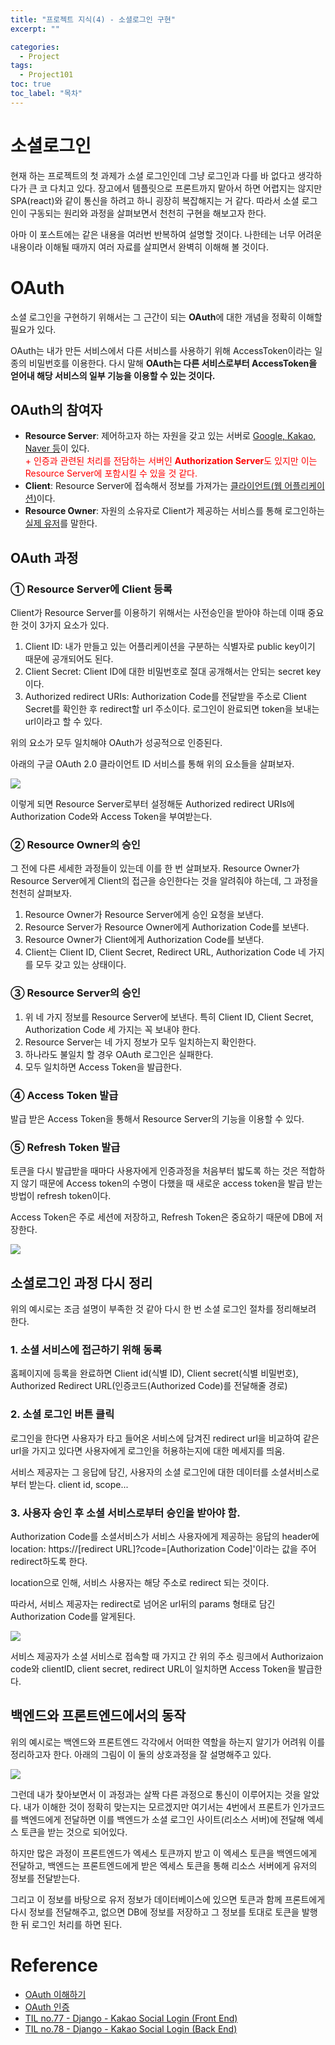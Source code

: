 ```yaml
---
title: "프로젝트 지식(4) - 소셜로그인 구현"
excerpt: ""

categories:
  - Project
tags:
  - Project101
toc: true
toc_label: "목차"
---
```


# 소셜로그인

현재 하는 프로젝트의 첫 과제가 소셜 로그인인데 그냥 로그인과 다를 바 없다고 생각하다가 큰 코 다치고 있다. 장고에서 템플릿으로 프론트까지 맡아서 하면 어렵지는 않지만 SPA(react)와 같이 통신을 하려고 하니 굉장히 복잡해지는 거 같다. 따라서 소셜 로그인이 구동되는 원리와 과정을 살펴보면서 천천히 구현을 해보고자 한다.

아마 이 포스트에는 같은 내용을 여러번 반복하여 설명할 것이다. 나한테는 너무 어려운 내용이라 이해될 때까지 여러 자료를 살피면서 완벽히 이해해 볼 것이다.

# OAuth

소셜 로그인을 구현하기 위해서는 그 근간이 되는 **OAuth**에 대한 개념을 정확히 이해할 필요가 있다.

OAuth는 내가 만든 서비스에서 다른 서비스를 사용하기 위해 AccessToken이라는 일종의 비밀번호를 이용한다. 다시 말해 **OAuth는 다른 서비스로부터 AccessToken을 얻어내 해당 서비스의 일부 기능을 이용할 수 있는 것이다.**

## OAuth의 참여자

- **Resource Server**: 제어하고자 하는 자원을 갖고 있는 서버로 <u>Google, Kakao, Naver 등</u>이 있다.   
<span style="color:red">+ 인증과 관련된 처리를 전담하는 서버인 **Authorization Server**도 있지만 이는 Resource Server에 포함시킬 수 있을 것 같다.</span>
- **Client**: Resource Server에 접속해서 정보를 가져가는 <u>클라이언트(웹 어플리케이션)</u>이다.
- **Resource Owner**: 자원의 소유자로 Client가 제공하는 서비스를 통해 로그인하는 <u>실제 유저</u>를 말한다.

## OAuth 과정

### ① Resource Server에 Client 등록

Client가 Resource Server를 이용하기 위해서는 사전승인을 받아야 하는데 이때 중요한 것이 3가지 요소가 있다.

1. Client ID: 내가 만들고 있는 어플리케이션을 구분하는 식별자로 public key이기 때문에 공개되어도 된다.
2. Client Secret: Client ID에 대한 비밀번호로 절대 공개해서는 안되는 secret key이다.
3. Authorized redirect URIs: Authorization Code를 전달받을 주소로 Client Secret를 확인한 후 redirect할 url 주소이다. 로그인이 완료되면 token을 보내는 url이라고 할 수 있다.

위의 요소가 모두 일치해야 OAuth가 성공적으로 인증된다.

아래의 구글 OAuth 2.0 클라이언트 ID 서비스를 통해 위의 요소들을 살펴보자.

<img src="https://drive.google.com/uc?export=view&id=1Q4UVK4PVMvGh3qBbAqvS8aFgzqdWjBpj">

이렇게 되면 Resource Server로부터 설정해둔 Authorized redirect URIs에 Authorization Code와 Access Token을 부여받는다.

### ② Resource Owner의 승인

그 전에 다른 세세한 과정들이 있는데 이를 한 번 살펴보자. Resource Owner가 Resource Server에게 Client의 접근을 승인한다는 것을 알려줘야 하는데, 그 과정을 천천히 살펴보자.

1. Resource Owner가 Resource Server에게 승인 요청을 보낸다.
2. Resource Server가 Resource Owner에게 Authorization Code를 보낸다.
3. Resource Owner가 Client에게 Authorization Code를 보낸다.
4. Client는 Client ID, Client Secret, Redirect URL, Authorization Code 네 가지를 모두 갖고 있는 상태이다.

### ③ Resource Server의 승인

1. 위 네 가지 정보를 Resource Server에 보낸다. 특히 Client ID, Client Secret, Authorization Code 세 가지는 꼭 보내야 한다.
2. Resource Server는 네 가지 정보가 모두 일치하는지 확인한다.
3. 하나라도 불일치 할 경우 OAuth 로그인은 실패한다.
4. 모두 일치하면 Access Token을 발급한다.

### ④ Access Token 발급

발급 받은 Access Token을 통해서 Resource Server의 기능을 이용할 수 있다.

### ⑤ Refresh Token 발급

토큰을 다시 발급받을 때마다 사용자에게 인증과정을 처음부터 밟도록 하는 것은 적합하지 않기 때문에 Access token의 수명이 다했을 때 새로운 access token을 발급 받는 방법이 refresh token이다. 

Access Token은 주로 세션에 저장하고, Refresh Token은 중요하기 때문에 DB에 저장한다.

<img src="https://drive.google.com/uc?export=view&id=1rBT1vgtq-UKN9dfPeZwJricnIrLtdKGu">

## 소셜로그인 과정 다시 정리

위의 예시로는 조금 설명이 부족한 것 같아 다시 한 번 소셜 로그인 절차를 정리해보려 한다.

### 1. 소셜 서비스에 접근하기 위해 동록

홈페이지에 등록을 완료하면 Client id(식별 ID), Client secret(식별 비밀번호), Authorized Redirect URL(인증코드(Authorized Code)를 전달해줄 경로)

### 2. 소셜 로그인 버튼 클릭

로그인을 한다면 사용자가 타고 들어온 서비스에 담겨진 redirect url을 비교하여 같은 url을 가지고 있다면 사용자에게 로그인을 허용하는지에 대한 메세지를 띄움.

서비스 제공자는 그 응답에 담긴, 사용자의 소셜 로그인에 대한 데이터를 소셜서비스로 부터 받는다. client id, scope...

### 3. 사용자 승인 후 소셜 서비스로부터 승인을 받아야 함.

Authorization Code를 소셜서비스가 서비스 사용자에게 제공하는 응답의 header에 location: https://[redirect URL]?code=[Authorization Code]'이라는 값을 주어 redirect하도록 한다.

location으로 인해, 서비스 사용자는 해당 주소로 redirect 되는 것이다.

따라서, 서비스 제공자는 redirect로 넘어온 url뒤의 params 형태로 담긴 Authorization Code를 알게된다. 

<img src="https://drive.google.com/uc?export=view&id=1Tbq2T_wLSRuGG3CYbzhHyrGAZXlqaAa9">

서비스 제공자가 소셜 서비스로 접속할 때 가지고 간 위의 주소 링크에서 Authorizaion code와 clientID, client secret, redirect URL이 일치하면 Access Token을 발급한다.

## 백엔드와 프론트엔드에서의 동작

위의 예시로는 백엔드와 프론트엔드 각각에서 어떠한 역할을 하는지 알기가 어려워 이를 정리하고자 한다. 아래의 그림이 이 둘의 상호과정을 잘 설명해주고 있다.

<img src="https://drive.google.com/uc?export=view&id=18q0U7b-5jdMevUSNgMewJVgpWQPQ3aNL">

그런데 내가 찾아보면서 이 과정과는 살짝 다른 과정으로 통신이 이루어지는 것을 알았다. 내가 이해한 것이 정확히 맞는지는 모르겠지만 여기서는 4번에서 프론트가 인가코드를 백엔드에게 전달하면 이를 백엔드가 소셜 로그인 사이트(리소스 서버)에 전달해 엑세스 토큰을 받는 것으로 되어있다.

하지만 많은 과정이 프론트엔드가 엑세스 토큰까지 받고 이 엑세스 토큰을 백엔드에게 전달하고, 백엔드는 프론트엔드에게 받은 엑세스 토큰을 통해 리소스 서버에게 유저의 정보를 전달받는다. 

그리고 이 정보를 바탕으로 유저 정보가 데이터베이스에 있으면 토큰과 함께 프론트에게 다시 정보를 전달해주고, 없으면 DB에 정보를 저장하고 그 정보를 토대로 토큰을 발행한 뒤 로그인 처리를 하면 된다. 

# Reference

- <a href="https://code4human.tistory.com/102">OAuth 이해하기</a>
- <a href="https://velog.io/@sonypark/OAuth2-%EC%9D%B8%EC%A6%9D">OAuth 인증</a>
- <a href="https://velog.io/@devzunky/TIL-no.77-Django-Kakao-Social-Login-ajk2wp1f09">TIL no.77 - Django - Kakao Social Login (Front End)</a>
- <a href="https://velog.io/@devzunky/TIL-no.78-Django-Kakao-Social-Login-Back-End-4ik2xay36a">TIL no.78 - Django - Kakao Social Login (Back End)</a>
